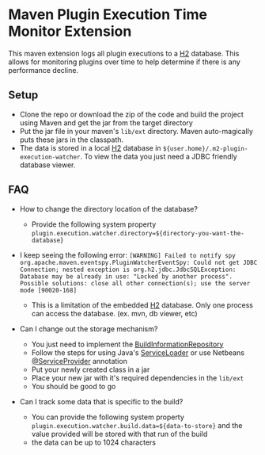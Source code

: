 # Maven Plugin Execution Time Monitor Extension

This maven extension logs all plugin executions to a [H2](http://www.h2database.com/html/main.html) database. This allows for monitoring plugins over time to help determine if there is any performance decline.

## Setup
- Clone the repo or download the zip of the code and build the project using Maven and get the jar from the target directory
- Put the jar file in your maven's `lib/ext` directory. Maven auto-magically puts these jars in the classpath.
- The data is stored in a local [H2](http://www.h2database.com/html/main.html) database in `${user.home}/.m2-plugin-execution-watcher`. To view the data you just need a JDBC friendly database viewer.

## FAQ
- How to change the directory location of the database?
    - Provide the following system property `plugin.execution.watcher.directory=${directory-you-want-the-database}`

- I keep seeing the following error: `[WARNING] Failed to notify spy org.apache.maven.eventspy.PluginWatcherEventSpy: Could not get JDBC Connection; nested exception is org.h2.jdbc.JdbcSQLException: Database may be already in use: "Locked by another process". Possible solutions: close all other connection(s); use the server mode [90020-168]`
    - This is a limitation of the embedded [H2](http://www.h2database.com/html/main.html) database. Only one process can access the database. (ex. mvn, db viewer, etc)

- Can I change out the storage mechanism?
    - You just need to implement the [BuildInformationRepository][1]
    - Follow the steps for using Java's [ServiceLoader](http://docs.oracle.com/javase/6/docs/api/java/util/ServiceLoader.html) or use Netbeans [@ServiceProvider](http://bits.netbeans.org/dev/javadoc/org-openide-util-lookup/org/openide/util/lookup/ServiceProvider.html) annotation
    - Put your newly created class in a jar
    - Place your new jar with it's required dependencies in the `lib/ext`
    - You should be good to go

- Can I track some data that is specific to the build?
    - You can provide the following system property `plugin.execution.watcher.build.data=${data-to-store}` and the value provided will be stored with that run of the build
    - the data can be up to 1024 characters

[1]: https://github.com/born2snipe/maven-plugin-execution-watcher-extension/blob/master/src/main/java/co/leantechniques/maven/BuildInformationRepository.java "repo"
